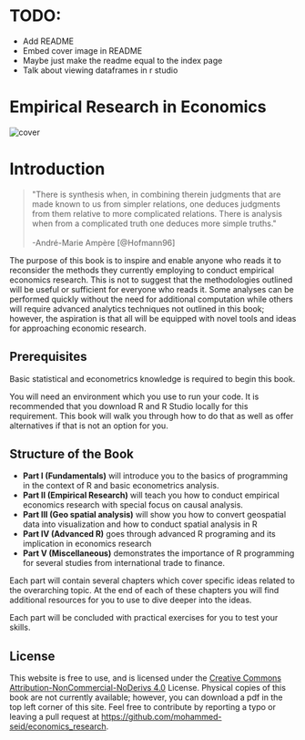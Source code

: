 # TODO:

- Add README
- Embed cover image in README
- Maybe just make the readme equal to the index page
- Talk about viewing dataframes in r studio

# Empirical Research in Economics

![cover](cover.png)

# Introduction

> "There is synthesis when, in combining therein judgments that are made known to us from simpler relations, one deduces judgments from them relative to more complicated relations. There is analysis when from a complicated truth one deduces more simple truths."  <br><br> -André-Marie Ampère [@Hofmann96]

The purpose of this book is to inspire and enable anyone who reads it to reconsider the methods they currently employing to conduct empirical economics research. This is not to suggest that the methodologies outlined will be useful or sufficient for everyone who reads it. Some analyses can be performed quickly without the need for additional computation while others will require advanced analytics techniques not outlined in this book; however, the aspiration is that all will be equipped with novel tools and ideas for approaching economic research.

## Prerequisites

Basic statistical and econometrics knowledge is required to begin this book. 

You will need an environment which you use to run your code. It is recommended that you download R and R Studio locally for this requirement. This book will walk you through how to do that as well as offer alternatives if that is not an option for you.

## Structure of the Book

- **Part I (Fundamentals)** will introduce you to the basics of programming in the context of R and basic econometrics analysis.
- **Part II (Empirical Research)** will teach you how to conduct empirical economics research with special focus on causal analysis.
- **Part III (Geo spatial analysis)** will show you how to convert geospatial data into visualization and how to conduct spatial analysis in R
- **Part IV (Advanced R)** goes through advanced R programing and its implication in economics research 
- **Part V (Miscellaneous)** demonstrates the importance of R programming for several studies from international trade to finance.

Each part will contain several chapters which cover specific ideas related to the overarching topic. At the end of each of these chapters you will find additional resources for you to use to dive deeper into the ideas.

Each part will be concluded with practical exercises for you to test your skills.

## License

This website is free to use, and is licensed under the [Creative Commons Attribution-NonCommercial-NoDerivs 4.0](https://creativecommons.org/licenses/by-nc-nd/4.0/) License. Physical copies of this book are not currently available; however, you can download a pdf in the top left corner of this site. Feel free to contribute by reporting a typo or leaving a pull request at <https://github.com/mohammed-seid/economics_research>.
